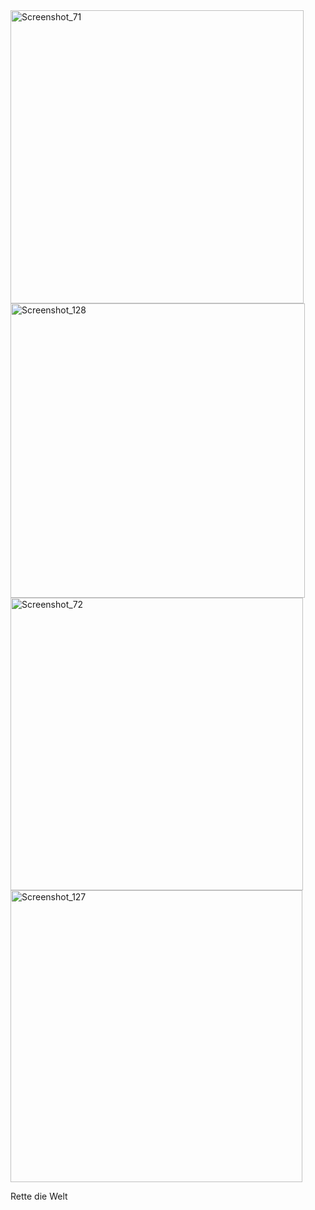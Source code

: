 <img width="469" alt="Screenshot_71" src="https://user-images.githubusercontent.com/86466338/127165902-3eda0d02-1816-44b5-9c3a-dc93f9b9194d.png">




<img width="471" alt="Screenshot_128" src="https://user-images.githubusercontent.com/86466338/127166033-415b50d3-9879-4665-8d74-564398893a46.png">

<img width="468" alt="Screenshot_72" src="https://user-images.githubusercontent.com/86466338/127165912-98c83716-7e3c-4843-b57f-5a614a9fb085.png">
<img width="467" alt="Screenshot_127" src="https://user-images.githubusercontent.com/86466338/127165927-e69029b6-3d59-4230-8b40-2269a5f37444.png">



Rette die Welt




